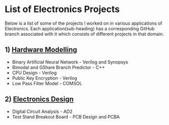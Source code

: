 # List of Electronics Projects
Below is a list of some of the projects I worked on in various applications of Electronics. Each application(sub-heading) has a corresponding GitHub branch associated with it which consists of different projects in that domain.

## 1) [Hardware Modelling](https://github.com/akshayks612/Electronics/tree/verilog)

* Binary Artificial Neural Network - Verilog and Synopsys
* Bimodal and GShare Branch Predictor - C++
* CPU Design - Verilog
* Public Key Encryption - Verilog
* Low Pass Filter Model - COMSOL

## 2) [Electronics Design](https://github.com/akshayks612/Electronics/tree/digital-circuit-assembly-and-analysis)

* Digital Circuit Analysis - AD2
* Test Stand Breakout Board - PCB Design and PCBA

